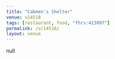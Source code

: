 ```yaml
---
title: "Cabmen's Shelter"
venue: v14518
tags: [restaurant, food, "fhrs:413097"]
permalink: /v/14518/
layout: venue
---
```

null